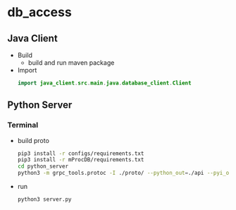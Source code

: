 # db_access

## Java Client 
- Build
  - build and run maven package
- Import
  ```java
  import java_client.src.main.java.database_client.Client
  ```

## Python Server
### Terminal
- build proto
  ```bash
  pip3 install -r configs/requirements.txt
  pip3 install -r mProcDB/requirements.txt
  cd python_server
  python3 -m grpc_tools.protoc -I ./proto/ --python_out=./api --pyi_out=./api --grpc_python_out=./api ./proto/database.proto
  ```
- run
  ```bash
  python3 server.py
  ```

